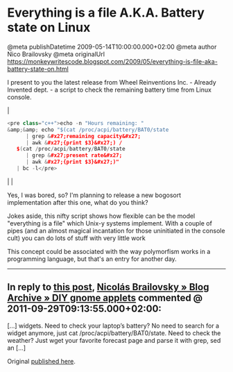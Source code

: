 # Everything is a file A.K.A. Battery state on Linux

@meta publishDatetime 2009-05-14T10:00:00.000+02:00
@meta author Nico Brailovsky
@meta originalUrl https://monkeywritescode.blogspot.com/2009/05/everything-is-file-aka-battery-state-on.html

I present to you the latest release from Wheel Reinventions Inc. - Already Invented dept. - a script to check the remaining battery time from Linux console.

|

```c++
<pre class="c++">echo -n "Hours remaining: "
&amp;&amp; echo "$(cat /proc/acpi/battery/BAT0/state
      | grep &#x27;remaining capacity&#x27;
      | awk &#x27;{print $3}&#x27;) /
   $(cat /proc/acpi/battery/BAT0/state
      | grep &#x27;present rate&#x27;
      | awk &#x27;{print $3}&#x27;)"
   | bc -l</pre>
```
 |
  |

Yes, I was bored, so? I'm planning to release a new bogosort implementation after this one, what do you think?

Jokes aside, this nifty script shows how flexible can be the model "everything is a file" which Unix-y systems implement. With a couple of pipes (and an almost magical incantation for those uninitiated in the console cult) you can do lots of stuff with very little work

This concept could be associated with the way polymorfism works in a programming language, but that's an entry for another day.


---
## In reply to [this post](), [Nicolás Brailovsky » Blog Archive » DIY gnome applets](md_blog/2011/0929_DIYgnomeapplets.md) commented @ 2011-09-29T09:13:55.000+02:00:

[...] widgets. Need to check your laptop’s battery? No need to search for a widget anymore, just cat /proc/acpi/battery/BAT0/state. Need to check the weather? Just wget your favorite forecast page and parse it with grep, sed an [...]

Original [published here](md_blog/2009/0514_EverythingisafileA.K.A.BatterystateonLinux.md).
